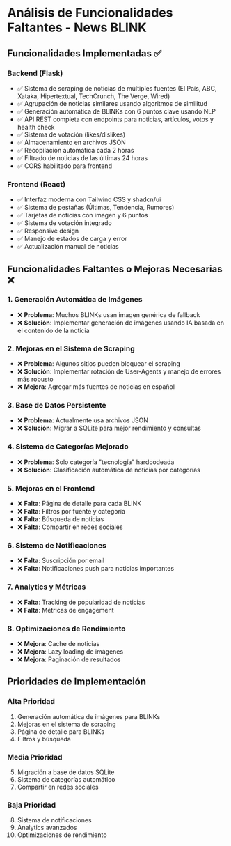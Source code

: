 # Análisis de Funcionalidades Faltantes - News BLINK

## Funcionalidades Implementadas ✅

### Backend (Flask)
- ✅ Sistema de scraping de noticias de múltiples fuentes (El País, ABC, Xataka, Hipertextual, TechCrunch, The Verge, Wired)
- ✅ Agrupación de noticias similares usando algoritmos de similitud
- ✅ Generación automática de BLINKs con 6 puntos clave usando NLP
- ✅ API REST completa con endpoints para noticias, artículos, votos y health check
- ✅ Sistema de votación (likes/dislikes)
- ✅ Almacenamiento en archivos JSON
- ✅ Recopilación automática cada 2 horas
- ✅ Filtrado de noticias de las últimas 24 horas
- ✅ CORS habilitado para frontend

### Frontend (React)
- ✅ Interfaz moderna con Tailwind CSS y shadcn/ui
- ✅ Sistema de pestañas (Últimas, Tendencia, Rumores)
- ✅ Tarjetas de noticias con imagen y 6 puntos
- ✅ Sistema de votación integrado
- ✅ Responsive design
- ✅ Manejo de estados de carga y error
- ✅ Actualización manual de noticias

## Funcionalidades Faltantes o Mejoras Necesarias ❌

### 1. Generación Automática de Imágenes
- ❌ **Problema**: Muchos BLINKs usan imagen genérica de fallback
- ❌ **Solución**: Implementar generación de imágenes usando IA basada en el contenido de la noticia

### 2. Mejoras en el Sistema de Scraping
- ❌ **Problema**: Algunos sitios pueden bloquear el scraping
- ❌ **Solución**: Implementar rotación de User-Agents y manejo de errores más robusto
- ❌ **Mejora**: Agregar más fuentes de noticias en español

### 3. Base de Datos Persistente
- ❌ **Problema**: Actualmente usa archivos JSON
- ❌ **Solución**: Migrar a SQLite para mejor rendimiento y consultas

### 4. Sistema de Categorías Mejorado
- ❌ **Problema**: Solo categoría "tecnología" hardcodeada
- ❌ **Solución**: Clasificación automática de noticias por categorías

### 5. Mejoras en el Frontend
- ❌ **Falta**: Página de detalle para cada BLINK
- ❌ **Falta**: Filtros por fuente y categoría
- ❌ **Falta**: Búsqueda de noticias
- ❌ **Falta**: Compartir en redes sociales

### 6. Sistema de Notificaciones
- ❌ **Falta**: Suscripción por email
- ❌ **Falta**: Notificaciones push para noticias importantes

### 7. Analytics y Métricas
- ❌ **Falta**: Tracking de popularidad de noticias
- ❌ **Falta**: Métricas de engagement

### 8. Optimizaciones de Rendimiento
- ❌ **Mejora**: Cache de noticias
- ❌ **Mejora**: Lazy loading de imágenes
- ❌ **Mejora**: Paginación de resultados

## Prioridades de Implementación

### Alta Prioridad
1. Generación automática de imágenes para BLINKs
2. Mejoras en el sistema de scraping
3. Página de detalle para BLINKs
4. Filtros y búsqueda

### Media Prioridad
5. Migración a base de datos SQLite
6. Sistema de categorías automático
7. Compartir en redes sociales

### Baja Prioridad
8. Sistema de notificaciones
9. Analytics avanzados
10. Optimizaciones de rendimiento

